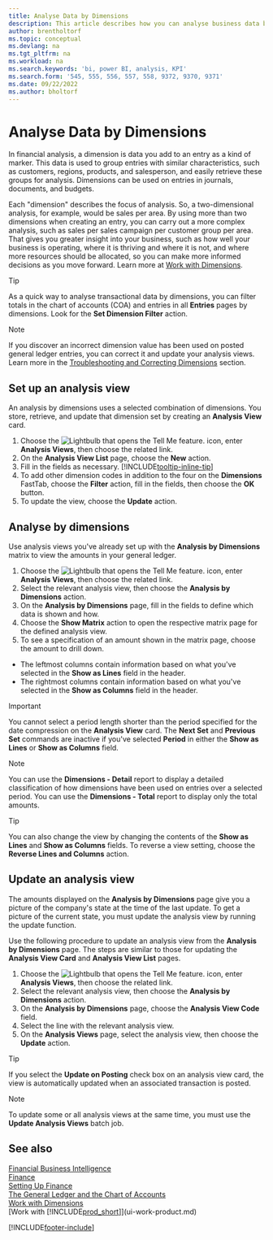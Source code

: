 ```yaml
---
title: Analyse Data by Dimensions
description: This article describes how you can analyse business data by dimensions to gain greater insight into your business.
author: brentholtorf
ms.topic: conceptual
ms.devlang: na
ms.tgt_pltfrm: na
ms.workload: na
ms.search.keywords: 'bi, power BI, analysis, KPI'
ms.search.form: '545, 555, 556, 557, 558, 9372, 9370, 9371'
ms.date: 09/22/2022
ms.author: bholtorf
---
```

# <a name="analyze-data-by-dimensions"></a>Analyse Data by Dimensions

In financial analysis, a dimension is data you add to an entry as a kind of marker. This data is used to group entries with similar characteristics, such as customers, regions, products, and salesperson, and easily retrieve these groups for analysis. Dimensions can be used on entries in journals, documents, and budgets. 

Each "dimension" describes the focus of analysis. So, a two-dimensional analysis, for example, would be sales per area. By using more than two dimensions when creating an entry, you can carry out a more complex analysis, such as sales per sales campaign per customer group per area. That gives you greater insight into your business, such as how well your business is operating, where it is thriving and where it is not, and where more resources should be allocated, so you can make more informed decisions as you move forward. Learn more at [Work with Dimensions](finance-dimensions.md).

> [!TIP]
> As a quick way to analyse transactional data by dimensions, you can filter totals in the chart of accounts (COA) and entries in all **Entries** pages by dimensions. Look for the **Set Dimension Filter** action.

> [!NOTE]
> If you discover an incorrect dimension value has been used on posted general ledger entries, you can correct it and update your analysis views. Learn more in the [Troubleshooting and Correcting Dimensions](finance-troubleshooting-correcting-dimensions.md#changing-dimension-assignments-after-posting) section.

## <a name="set-up-an-analysis-view"></a>Set up an analysis view

An analysis by dimensions uses a selected combination of dimensions. You store, retrieve, and update that dimension set by creating an **Analysis View** card. 

1. Choose the ![Lightbulb that opens the Tell Me feature.](media/ui-search/search_small.png "Tell me what you want to do") icon, enter **Analysis Views**, then choose the related link.  
2. On the **Analysis View List** page, choose the **New** action.
3. Fill in the fields as necessary. [!INCLUDE[tooltip-inline-tip](includes/tooltip-inline-tip_md.md)]
4. To add other dimension codes in addition to the four on the **Dimensions** FastTab, choose the **Filter** action, fill in the fields, then choose the **OK** button.  
5. To update the view, choose the **Update** action.

## <a name="analyze-by-dimensions"></a>Analyse by dimensions

Use analysis views you've already set up with the **Analysis by Dimensions** matrix to view the amounts in your general ledger.   

1. Choose the ![Lightbulb that opens the Tell Me feature.](media/ui-search/search_small.png "Tell me what you want to do") icon, enter **Analysis Views**, then choose the related link.  
2. Select the relevant analysis view, then choose the **Analysis by Dimensions** action.
3. On the **Analysis by Dimensions** page, fill in the fields to define which data is shown and how.
4. Choose the **Show Matrix** action to open the respective matrix page for the defined analysis view.
5. To see a specification of an amount shown in the matrix page, choose the amount to drill down.  

- The leftmost columns contain information based on what you've selected in the **Show as Lines** field in the header.  
- The rightmost columns contain information based on what you've selected in the **Show as Columns** field in the header.

> [!IMPORTANT]  
> You cannot select a period length shorter than the period specified for the date compression on the **Analysis View** card. The **Next Set** and **Previous Set** commands are inactive if you've selected **Period** in either the **Show as Lines** or **Show as Columns** field.  

> [!NOTE]  
> You can use the **Dimensions - Detail** report to display a detailed classification of how dimensions have been used on entries over a selected period. You can use the **Dimensions - Total** report to display only the total amounts.  

> [!TIP]  
> You can also change the view by changing the contents of the **Show as Lines** and **Show as Columns** fields. To reverse a view setting, choose the **Reverse Lines and Columns** action.

## <a name="update-an-analysis-view"></a>Update an analysis view

The amounts displayed on the **Analysis by Dimensions** page give you a picture of the company's state at the time of the last update. To get a picture of the current state, you must update the analysis view by running the update function.

Use the following procedure to update an analysis view from the **Analysis by Dimensions** page. The steps are similar to those for updating the **Analysis View Card** and **Analysis View List** pages.  

1. Choose the ![Lightbulb that opens the Tell Me feature.](media/ui-search/search_small.png "Tell me what you want to do") icon, enter **Analysis Views**, then choose the related link.
2. Select the relevant analysis view, then choose the **Analysis by Dimensions** action.
3. On the **Analysis by Dimensions** page, choose the **Analysis View Code** field.  
4. Select the line with the relevant analysis view.  
5. On the **Analysis Views** page, select the analysis view, then choose the **Update** action.  

> [!TIP]  
> If you select the **Update on Posting** check box on an analysis view card, the view is automatically updated when an associated transaction is posted.

> [!NOTE]  
> To update some or all analysis views at the same time, you must use the **Update Analysis Views** batch job.  

## <a name="see-also"></a>See also

[Financial Business Intelligence](bi.md)  
[Finance](finance.md)  
[Setting Up Finance](finance-setup-finance.md)  
[The General Ledger and the Chart of Accounts](finance-general-ledger.md)  
[Work with Dimensions](finance-dimensions.md)  
[Work with [!INCLUDE[prod_short](includes/prod_short.md)]](ui-work-product.md)  

[!INCLUDE[footer-include](includes/footer-banner.md)]
